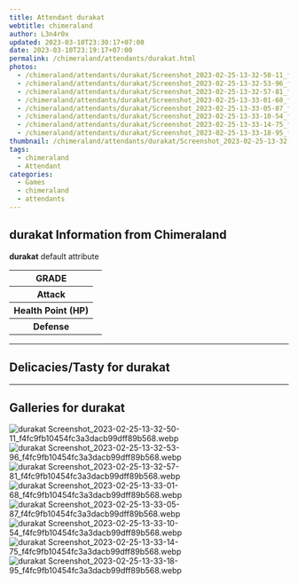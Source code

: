 ```yaml
---
title: Attendant durakat
webtitle: chimeraland
author: L3n4r0x
updated: 2023-03-10T23:30:17+07:00
date: 2023-03-10T23:19:17+07:00
permalink: /chimeraland/attendants/durakat.html
photos:
  - /chimeraland/attendants/durakat/Screenshot_2023-02-25-13-32-50-11_f4fc9fb10454fc3a3dacb99dff89b568.webp
  - /chimeraland/attendants/durakat/Screenshot_2023-02-25-13-32-53-96_f4fc9fb10454fc3a3dacb99dff89b568.webp
  - /chimeraland/attendants/durakat/Screenshot_2023-02-25-13-32-57-81_f4fc9fb10454fc3a3dacb99dff89b568.webp
  - /chimeraland/attendants/durakat/Screenshot_2023-02-25-13-33-01-68_f4fc9fb10454fc3a3dacb99dff89b568.webp
  - /chimeraland/attendants/durakat/Screenshot_2023-02-25-13-33-05-87_f4fc9fb10454fc3a3dacb99dff89b568.webp
  - /chimeraland/attendants/durakat/Screenshot_2023-02-25-13-33-10-54_f4fc9fb10454fc3a3dacb99dff89b568.webp
  - /chimeraland/attendants/durakat/Screenshot_2023-02-25-13-33-14-75_f4fc9fb10454fc3a3dacb99dff89b568.webp
  - /chimeraland/attendants/durakat/Screenshot_2023-02-25-13-33-18-95_f4fc9fb10454fc3a3dacb99dff89b568.webp
thumbnail: /chimeraland/attendants/durakat/Screenshot_2023-02-25-13-32-50-11_f4fc9fb10454fc3a3dacb99dff89b568.webp
tags:
  - chimeraland
  - Attendant
categories:
  - Games
  - chimeraland
  - attendants
---
```


<section id="bootstrap-wrapper"><link rel="stylesheet" href="https://rawcdn.githack.com/dimaslanjaka/Web-Manajemen/0c3b5aa1813bd4abcd2c11bf3e37928b15c28664/css/bootstrap-5-3-0-alpha3-wrapper.css"/><h2 id="attribute">durakat Information from Chimeraland</h2><p><b>durakat</b> default attribute <table><tr><th>GRADE</th><td></td></tr><tr><th>Attack</th><td></td></tr><tr><th>Health Point (HP)</th><td></td></tr><tr><th>Defense</th><td></td></tr></table></p><hr/><h2 id="delicacies">Delicacies/Tasty for durakat</h2><div class="bg-dark text-light"></div><hr/><div id="gallery"><h2>Galleries for durakat</h2><div class="row"><div class="col-lg-6 col-12"><img src="/chimeraland/attendants/durakat/Screenshot_2023-02-25-13-32-50-11_f4fc9fb10454fc3a3dacb99dff89b568.webp" alt="durakat Screenshot_2023-02-25-13-32-50-11_f4fc9fb10454fc3a3dacb99dff89b568.webp"/></div><div class="col-lg-6 col-12"><img src="/chimeraland/attendants/durakat/Screenshot_2023-02-25-13-32-53-96_f4fc9fb10454fc3a3dacb99dff89b568.webp" alt="durakat Screenshot_2023-02-25-13-32-53-96_f4fc9fb10454fc3a3dacb99dff89b568.webp"/></div><div class="col-lg-6 col-12"><img src="/chimeraland/attendants/durakat/Screenshot_2023-02-25-13-32-57-81_f4fc9fb10454fc3a3dacb99dff89b568.webp" alt="durakat Screenshot_2023-02-25-13-32-57-81_f4fc9fb10454fc3a3dacb99dff89b568.webp"/></div><div class="col-lg-6 col-12"><img src="/chimeraland/attendants/durakat/Screenshot_2023-02-25-13-33-01-68_f4fc9fb10454fc3a3dacb99dff89b568.webp" alt="durakat Screenshot_2023-02-25-13-33-01-68_f4fc9fb10454fc3a3dacb99dff89b568.webp"/></div><div class="col-lg-6 col-12"><img src="/chimeraland/attendants/durakat/Screenshot_2023-02-25-13-33-05-87_f4fc9fb10454fc3a3dacb99dff89b568.webp" alt="durakat Screenshot_2023-02-25-13-33-05-87_f4fc9fb10454fc3a3dacb99dff89b568.webp"/></div><div class="col-lg-6 col-12"><img src="/chimeraland/attendants/durakat/Screenshot_2023-02-25-13-33-10-54_f4fc9fb10454fc3a3dacb99dff89b568.webp" alt="durakat Screenshot_2023-02-25-13-33-10-54_f4fc9fb10454fc3a3dacb99dff89b568.webp"/></div><div class="col-lg-6 col-12"><img src="/chimeraland/attendants/durakat/Screenshot_2023-02-25-13-33-14-75_f4fc9fb10454fc3a3dacb99dff89b568.webp" alt="durakat Screenshot_2023-02-25-13-33-14-75_f4fc9fb10454fc3a3dacb99dff89b568.webp"/></div><div class="col-lg-6 col-12"><img src="/chimeraland/attendants/durakat/Screenshot_2023-02-25-13-33-18-95_f4fc9fb10454fc3a3dacb99dff89b568.webp" alt="durakat Screenshot_2023-02-25-13-33-18-95_f4fc9fb10454fc3a3dacb99dff89b568.webp"/></div></div></div></section>